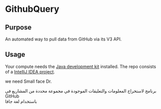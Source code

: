 # GithubQuery

## Purpose
An automated way to pull data from GitHub via its V3 API.

## Usage
Your compute needs the [Java development kit](http://www.oracle.com/technetwork/java/javase/downloads/index.html) installed.
The repo consists of a [IntelliJ IDEA project](https://www.jetbrains.com/idea/download/).

we need Small face Dr.


برنامج لاستخراج المعلومات والتعليقات الموجودة في مجموعة محددة من المشاريع في GitHub  
باستخدام لغة جافا
